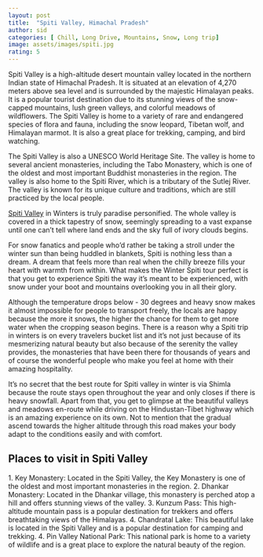 ```yaml
---
layout: post
title:  "Spiti Valley, Himachal Pradesh"
author: sid
categories: [ Chill, Long Drive, Mountains, Snow, Long trip]
image: assets/images/spiti.jpg
rating: 5
---
```

Spiti Valley is a high-altitude desert mountain valley located in the northern Indian state of Himachal Pradesh. It is situated at an elevation of 4,270 meters above sea level and is surrounded by the majestic Himalayan peaks. It is a popular tourist destination due to its stunning views of the snow-capped mountains, lush green valleys, and colorful meadows of wildflowers. The Spiti Valley is home to a variety of rare and endangered species of flora and fauna, including the snow leopard, Tibetan wolf, and Himalayan marmot. It is also a great place for trekking, camping, and bird watching. 

The Spiti Valley is also a UNESCO World Heritage Site. The valley is home to several ancient monasteries, including the Tabo Monastery, which is one of the oldest and most important Buddhist monasteries in the region. The valley is also home to the Spiti River, which is a tributary of the Sutlej River. The valley is known for its unique culture and traditions, which are still practiced by the local people.

[Spiti Valley](https://www.justwravel.com/package/Spiti-Valley-road-trip-in-Winter) in Winters is truly paradise personified. The whole valley is covered in a thick tapestry of snow, seemingly spreading to a vast expanse until one can’t tell where land ends and the sky full of ivory clouds begins.  

For snow fanatics and people who’d rather be taking a stroll under the winter sun than being huddled in blankets, Spiti is nothing less than a dream. A dream that feels more than real when the chilly breeze fills your heart with warmth from within. What makes the Winter Spiti tour perfect is that you get to experience Spiti the way it’s meant to be experienced, with snow under your boot and mountains overlooking you in all their glory. 

Although the temperature drops below - 30 degrees and heavy snow makes it almost impossible for people to transport freely, the locals are happy because the more it snows, the higher the chance for them to get more water when the cropping season begins. There is a reason why a Spiti trip in winters is on every travelers bucket list and it’s not just because of its mesmerizing natural beauty but also because of the serenity the valley provides, the monasteries that have been there for thousands of years and of course the wonderful people who make you feel at home with their amazing hospitality. 

It’s no secret that the best route for Spiti valley in winter is via Shimla because the route stays open throughout the year and only closes if there is heavy snowfall. Apart from that, you get to glimpse at the beautiful valleys and meadows en-route while driving on the Hindustan-Tibet highway which is an amazing experience on its own. Not to mention that the gradual ascend towards the higher altitude through this road makes your body adapt to the conditions easily and with comfort. 

<h2>Places to visit in Spiti Valley</h2>
1. Key Monastery: Located in the Spiti Valley, the Key Monastery is one of the oldest and most important monasteries in the region.
2. Dhankar Monastery: Located in the Dhankar village, this monastery is perched atop a hill and offers stunning views of the valley.
3. Kunzum Pass: This high-altitude mountain pass is a popular destination for trekkers and offers breathtaking views of the Himalayas.
4. Chandratal Lake: This beautiful lake is located in the Spiti Valley and is a popular destination for camping and trekking.
4. Pin Valley National Park: This national park is home to a variety of wildlife and is a great place to explore the natural beauty of the region.


<div class="pa-carousel-widget" style="width:100%; height:480px; display:none;"
  data-link="https://www.justwravel.com/package/Spiti-Valley-road-trip-in-Winter"
  data-title="Spiti, Himachal Pradesh"
  data-description="Valley, Snow, Long trip, Mountains, Road Trip"
  data-delay="3">
  <object data="https://lh3.googleusercontent.com/h0pgQdcMsH2dRDHuByGxyQcJ_p2GDsxm6QqbCrU9r6SQByKuW7lPgyGOo7FuJY7dGqzNRHe50RnanS-Rk6ex8kNVLtxHHldsu72Aqd2Z56qJuaRKIWV3_i-W2qSvA--1nE99KZfswPQ=w1920-h1080"></object>
  <object data="https://lh3.googleusercontent.com/wKFGTCg5Bnt_s1IyXzl64-Z2CMGcvLI3YlnwKArNxlsX3h8qaEc5u_v3zmOmSV2qhk9imRjp7udtdSYMkg-PqL1mLCuyg4Vf302ut3gEk17Nxq-wUWQzmkWqQLI0O6WVC5C1-47FmjQ=w1920-h1080"></object>
  <object data="https://lh3.googleusercontent.com/eYna_e0sWUA5mZ95Mug8fQqIgGZoYzmA_F980uv6eXZHeSAts_w5mjKZYhcDjWQLQfFpcImDUny0gogCFOTbbFr0DxUGikbWmiZcHo4sVj0exwBrkPJb31C3ReWeXtdTBtlAUHpuHw0=w1920-h1080"></object>
  <object data="https://lh3.googleusercontent.com/fRoe0iz2yx8S-Fqy2Ybq5PzKX4K9Yhzs4Si-uYbEeOKA0gc1cNOftJgscVVp0DX4GQTEGpN2JccR81D2x1g8QJwUSA7ztlh0IGLszQb13XOhmXjN8kk7Z2MvPzSgg0H_40EblNSgbWA=w1920-h1080"></object>
  <object data="https://lh3.googleusercontent.com/baeVot_3Le2UUoezit_JhtfOnGhlmKm3D5R1s2HcM0geRos1UJ3c8NmQdIaJUWsQY2T5pP64PUoRWmxQhukuhqSLYivgH-QXhzbyJaFdRWnOg_4jsXm-beWohlq1UNtGkMqm6dPNYI4=w1920-h1080"></object>
  <object data="https://lh3.googleusercontent.com/mAez13dO8VW7zNdpyA-se8VXwul4F7PnWCSB3IlCTPVzev5zrDVuoWg4MjBfG8Wd5DKLiuY8nHM4sqjBo353zIMLMbi1Nto2AoE8tspzV5urJx3AJmw4re8ksWJQy1mjQ7CmXXPKVFc=w1920-h1080"></object>
  <object data="https://lh3.googleusercontent.com/U0pYSnJVyfEdFyh1myxWN5BDz37WCztF9fpkU4WmDij-VWGDLSVu_vLeE28zXMp9t87p70sM8ExrRXc4DWey0CtriJvhgXT0anZa4w24APulnt3uxGpG8RhZYJH8qdxxFW8sSKN2Q8c=w1920-h1080"></object>
  <object data="https://lh3.googleusercontent.com/oUdteB26q_gfYLXiHdvXer7_q9Y2hJ94b86cFaQUlddgNSwVOaqTaGYvDqbwz08Alp74SFxM0ZxZ4DBl9bPV9PBP5U7DjKE-9kovtU97bLgQEEJv31S-jLYV4W_OxrciAoyI1ieg2gE=w1920-h1080"></object>
  <object data="https://lh3.googleusercontent.com/tkJ1_1vauOeUGPlUvyhXLc6O56km3AhSwmWw8AnxtpDs5E9zCozOc-GLz3zEdnPXy1FLPbMg53Xc7-SjrmoXj0i6CV3hezjiBDW25K1m94dtwdPlcHqQDlCOtQJd2B1tEvkcRL81hC0=w1920-h1080"></object>
  <object data="https://lh3.googleusercontent.com/MWELbiRIGZmcj47gk78_JnHNW6o2ePXaEBc8-dQ1aMNdl1dGVfMPVK36GuMT_HxMyd9H6qP34H5tNI_feqagP7DYT90z9GzBmZrqt93Nen3E2R49kjzywcA1k2L3nLGGjL8Z1uAkmUE=w1920-h1080"></object>
  <object data="https://lh3.googleusercontent.com/66QbiD7rNbOmdDdHOK4ij1ZcjtkjCAlch0V8r2H_Pkka3Mkz1enCctFcW1c-iUvcFMBrmK1az3i_cxxa6DCwMi8oSN4gKTNiQ7edkW5w0T4N11URBsxujNfY3Jy1IFlDiptIQgE56Rc=w1920-h1080"></object>
  <object data="https://lh3.googleusercontent.com/duygNlgl4UfuvK5j86HGTR8manUx2HT0eg0amN2si6tRBVf19IhdNRS7kzOUO8nNneBEiNsuK9jg_9ohXdjACHm6_PMeVDOUhIGh0HiFOH8AsMxycuMxLVJl7LIqyMTgiRL6MBZAMtA=w1920-h1080"></object>
  <object data="https://lh3.googleusercontent.com/pmLCkJDJPt2oy0CdwCQgCL0bhTgidMhTLBN2DmY11w8AulcZuD9Jqi4qlUhqKSOi9QHJlLG5gX98rVoafmjmfdWA8azKrcD6zk8IvbYud0UwD_ZDl4FfJtcaToYwszd86z1EagJ0PIQ=w1920-h1080"></object>
  <object data="https://lh3.googleusercontent.com/rGO9j8Lss0ES_0u52Rvr5HILa93sp-lMPYlLRWVy5Nq5CMKjin9SrsOV-e17irAUors9RMwRS5Ud5obMOqmhB_tCndWQz_aRMPu8KsxdpHxdQ56rguo5d1tnhrOE2HHJTD9Ao_toifM=w1920-h1080"></object>
  <object data="https://lh3.googleusercontent.com/TxUa1mzA744OOSFOOFqR5e3ny5zqpZBEYEiuHqAPVqeX6SFz8fozRmODN8z60ub7wudIrbdxL_vbQWqGYJWyjNuCtIJUJwonjK0xFUz7VQKMsCQNjwP4h6K9BGYljvTTBVLr51W4Uyc=w1920-h1080"></object>
  <object data="https://lh3.googleusercontent.com/kDSEp7J6lWnLBkF9puhqIgMn48vjZYDKur--Mi5utqFi7SihCUlNoQbqk3xCUzF_JAzfdFx_7aMTM96BwjciQMhKTD-plBap1lKMeEfA9rM-mO-Nxu4bohzkVKPycGdOsY3ot2xHH0o=w1920-h1080"></object>
  <object data="https://lh3.googleusercontent.com/tbIOpKr1ErTRJa5ch0nd-XLAcErbLmXlUilFPGOZEH1Lq5dhqvFUMgtMXBZy8SUqYG3VRoGh9LI2Xf06465L4qzyfyok26knUZMcUN3a1eB2RGihpwkzPcBSBRrk-N8bk12R8M7VOcE=w1920-h1080"></object>
  <object data="https://lh3.googleusercontent.com/pWPqQV4RAT5z3TFx7qxpmb3dLGAICzJPsUgQtJQD-RElsUFqYg7glwDl_Eq45rSEqjwstGY1LioKd7cShQ3j357s2IUjolLMm4Y7vfJoldhZMzwLBwpVxLepCJW6tNinKcFOvyA6fCA=w1920-h1080"></object>
  <object data="https://lh3.googleusercontent.com/WvpZ4OM63UT5vRGjV640AMdaed60pJKFOgUSymMklsIU-TElkg396UHDjVrOVm_tf_o8t2nx52yWysKNZnePeVrA1uLTcmYV1wnAdufO008EMT2-1oWDRh0IatXZH4cbvKoMnudM8lc=w1920-h1080"></object>
  <object data="https://lh3.googleusercontent.com/f8RAiP5pvCEnCaWMvfo5w6mYCKNFAtwpyOAz2uNtg0gQ9lJez0RNRleMiwnXMsmIWrGl85VvSgrusjRHxSKNLzlVEoHTGoKtVmvHDLflmuCftGrOW4NIOA4f3fyo2Q4iEgTKbT0m1No=w1920-h1080"></object>
  <object data="https://lh3.googleusercontent.com/dPX6Zdt6MG8QQmVlzL5_GIGQBq0W7Vpo09NyO3P0rJdRX7i1GsGcCNVpr7OGF9TrEno6lMLB10jIqTvYx3bqDd2FGKvvgYZiiMSNbHrtRdz2XW0O6Ncojntk7ySWMHCe9XYQuYy9Sqw=w1920-h1080"></object>
  <object data="https://lh3.googleusercontent.com/LGQ2l_i3w-KXAPkK6OP0s_7zCeodtzTXBbCUui--JG2RFmEXlJTDZLmnK8c3chEoCRLJZFNGS4Ia8hlNfngKrRbV-uSx8gCKeRu0zVONPqJIVtjryRaqE-MQJ1RfFY6GwqddPWpZWvU=w1920-h1080"></object>
  <object data="https://lh3.googleusercontent.com/TrGvwp58Z5vLygvJ6MXbaso8N18Vdsqoo7JQhXKo98y_z3wUYmvMefBpzGFwg-1br4PwpH2Sp6SvzlMLPmuzC-vKSBe8iKj86wuZvqc3LNgEuaEoEH7wRIrVgAiCDAbjaE5iX1EZANw=w1920-h1080"></object>
  <object data="https://lh3.googleusercontent.com/ujJdosXnCrGfNs2hwy1E-YkAf1EGYCtjNOofNiHNbCZ4gn4Q8H_iZ_GRXbfS-MsyixleayJSNuQiFv14T88fqHZr0FaNkGalR9NXQ-xda1VjCiaHdei_HrpQ9rFRf5Ix0LL41hIrGxo=w1920-h1080"></object>
  <object data="https://lh3.googleusercontent.com/MjcGEgujiHLCzP3L2t9Dj88EiUKY4z3Pdd3destHJckk1eISpmIfkXb79PqRutfupF_jFY4BcvUMlc_Q5-yNx86DtjsvrwmkIdgAUCfgEwoTrEjSP3-WPQbW1BcCauv-BSkAyrQh5tA=w1920-h1080"></object>
  <object data="https://lh3.googleusercontent.com/Cvljzr1B0WuvE573CuaefvoHSqL3e41G7eZJmYWHe5UIplipFzgxy9c2ol8yUa8IwMSJxIoWf-cPNIgQiMhWrDi76vzJQluZHejMVlOXrr89UFkwg8rrk-8yQZ3slqgbKBeF55hxC78=w1920-h1080"></object>
  <object data="https://lh3.googleusercontent.com/0fej9NWpI6K2NJwLe9IxFQES-y_pzGKxpiT9g8fMwaWD-x7bT63sIhAc19Un-WH7Bg1woIigugd-1niDtD71XbCmqe6-woHeORmLKu6tcf-OfSNQ6z1PTZleHgz3ghrPtMhIUf9nokM=w1920-h1080"></object>
  <object data="https://lh3.googleusercontent.com/ONiQWWEC0vHaQxwTk8CC_AVJbRSQZnMZHspFfeDOcYgDttDB688EK-rRoZaDknW4kcl6gjlb0233L4j_DVGlD1U89_be7goosX8Syvzir_tSISGJkcQWYhpWkRSOVSLk7gYTOA9vjUs=w1920-h1080"></object>
  <object data="https://lh3.googleusercontent.com/-qIdrMYnjfLQaoykA9x6u3Twq19dKAsT0ipgmdZaPtbhTSgJQIiuMY7A-WdQ9B_eH8Os8IuI60wh-kjAUjlS-w4Yvm7zJ0VnGRY8YtJKlQXGM95MyCeUUxklo6Q-3WVNgZypo8Y8dcI=w1920-h1080"></object>
  <object data="https://lh3.googleusercontent.com/6bJ0Tsxz-HlrROEM8pqoi-NGKI0pigEswZlygNR0EtRQ090LRPeldSd74Y4WrJAJruHnomiF1Fhs9kI1a3tLAI_FURW3Zwhee9maT-tnSdKwClpEoZbAvwHhwUu8XVjRg9BdbvpX-To=w1920-h1080"></object>
  <object data="https://lh3.googleusercontent.com/pwFau8H85jv9a22LApWM4oR1h5Tomif000ASuRCLQnXWMlgZ7jJy76VUi2pPOmpDACakkXl4a36Q1hcgL22J7i64C0xD-KqXnnHfejCVbrhYGh29K0HELdayC7hOAJWGFm-nuAX5zu0=w1920-h1080"></object>
  <object data="https://lh3.googleusercontent.com/_ee-MfgV2OL_IkYKyJpGFQGAmnXaY1ZtpGDihdgyyXzY_vAbedWMJkR6z5_tc_BGGpQlu1sog4WkhjCCNGMt6BtnRcdsU-RdlksGyrbgNPJNUf5eMAPOAaI2mLC7x_2nzVosKgWezO4=w1920-h1080"></object>
  <object data="https://lh3.googleusercontent.com/MZBF6y3ohGCXmXUkvNgA8Sp1C5zZui7m_lerl75GtOn7FoAMHrkgUtAXPhP6TFgI8_fLLsPRlGQomVgKElWHDpd-6RhznM5-55H3h2QHysRnbZTxlp5CwfAmp9h-2JIjFsyjVF5M2nk=w1920-h1080"></object>
  <object data="https://lh3.googleusercontent.com/RJBlmHm2YeWlROItrPo5SAgCY4S7bcscD7RitYxhZRnecpzqwt-fUOPdPj6HbSVnGFs5cHLUg-JTMZvMTgJFFXdffSjQkM9zL_E3iYA9AZLYtmH-1MvXTZC8LPt9-UyZQbG1778sEc8=w1920-h1080"></object>
  <object data="https://lh3.googleusercontent.com/UwHCwzUn5yEzCOStxEjlJEKzjRDbdWe3y-z3ej4c_YjAegXnUryGUD3ZS3PkgQrXJyZaJ27C-tTqdEbJxlkpFiWhYV7Bqib14w0OfiLyhYFQmuvMDd8rFtHZY22wj_ySFvz9D8H3cPo=w1920-h1080"></object>
  <object data="https://lh3.googleusercontent.com/5u8DyNdogYqWIKOGgSueq7ysfsbXAvHxgfv3qZpTNlGx4Ululop9coTUyjOShAYQM4Kj0iEp_Diuvi8RqW5vGGH1kj6PlmkLkcoYv7wdweNzBoW7Rh_zVjNo22y5Gqhc4OWCFHIWA5g=w1920-h1080"></object>
  <object data="https://lh3.googleusercontent.com/y53o2rirGVr6MCWGD9UHDqtRwQx-EfElhRr5BIhglTkbiE6Ys-tzGNJWCuxwspNnEJIz6ODoXuUUDTV807cbd6dHiK86WYYNPzuj1qvIyn_VgD1EZ6cCdvy0NG-DW21QRcfDZGttsbc=w1920-h1080"></object>
  <object data="https://lh3.googleusercontent.com/CCaKoPsu3DCjs2WKpH65gb-30LfiB6MlGNtHLDe0mm1sQVbv60ZMm2468nN_UgPnIXmOKBf963x_BYkVCgMIJ-TmzPFh2Wpa7IpyXCprMJpGbBOSsA45TZ0Om49hwOgpS1hA8yGe-fI=w1920-h1080"></object>
  <object data="https://lh3.googleusercontent.com/kIVpvf2A28rjRSM5jvqbSIMRylKXy0Xg413SVdNreqLrDGc7QBwN0pI9Q1J_iAUkyQXUrBUf4FWWOV5Ty1aS1WPjABfRh6lP8r-Az1_zyUkh1IJk_rMDhZwB4o2tbAJxAZiiLBb8VDs=w1920-h1080"></object>
  <object data="https://lh3.googleusercontent.com/bm0vCDOalC2GrhpA22LZQj0yt4oLdglF0yzqYMT9IwYeyw2_dXIENhp0efg9biRmQb9NiYMnUzBUUJ_pTF4-LxFqYdv8D1vjQNzR8hcwpAx8R5YNjGgzMD_Qv74QNbdx6-Mtw1pM-sM=w1920-h1080"></object>
  <object data="https://lh3.googleusercontent.com/9vcofIongaA_LNSHmFaOE80voNVHgOD1xn-r0kJQR69c6v2n0jR__iEccktauOI5ytnQNxQ-Xsh1emCm00maVgHgYPorrFrPq64TfQ78U2f2Ed0VJcSBunHu_YiyNksk-3mMOQEzz5U=w1920-h1080"></object>
  <object data="https://lh3.googleusercontent.com/biOCHXydplOZOcAIv7uJECZOZX3QPAP_OwYoYJgEEzDGrAE06kimbT5osqR-0Ug8LUwZmSh_3MLcazIBFD9_Z0erTRtL-9tYWCR2R4NrMGvl0DSKDnNU_FKRVbMDTRXzyupzuQLT2vY=w1920-h1080"></object>
  <object data="https://lh3.googleusercontent.com/SGYRuQJTxiU7ZAruHfWLLXA8InRPWJDBwQ870IoFLJ0L3q0j7e-7OZSO9v21pZZ1aWAIy9p7G6LgDeJbYGVeqeqfBUv7XACLgDaUbTohRZxM6MLnlyWojEVs9yIjFKU2bPoZSzaPBlA=w1920-h1080"></object>
  <object data="https://lh3.googleusercontent.com/8e6b3el_t3S-CdZj4wp9xlOlO-sCGCBnumKeKsePLA4XvZq_DPS2qUO6nUUSWPloaL_dvvovp4szfScMnAL3h5DMRyTiVrR4AqRU_7DRZF4ZRtXF2tahcMcJ9bxhquSfYDknoskZ8dg=w1920-h1080"></object>
  <object data="https://lh3.googleusercontent.com/ckxeTt0a6bCUzpNXZKjPz59JeEUGbrmXbcmSH7GYPzKrKZSnlnDAWkCjU8-zUjru6bQ4vZmfFyQHq58Q3I4ngVmUvu-hIprnom367s710R77IyxOieKFWkHgvBQFm4uXPGZ7yOUtTWM=w1920-h1080"></object>
  <object data="https://lh3.googleusercontent.com/wN66IaenfL7M1R48BB_xgFDa3G-sm_HRW0eZwhJbLeO5yb_uTH1iXVWCMwWkMfCz4kr_LepNiNSbokoSN2Iy9pIlgFXzF6XSjmGxJUvyggq4Waw4v5UX15IAArn3syFwmccjvH3ZrsU=w1920-h1080"></object>
  <object data="https://lh3.googleusercontent.com/EIRZVRokMsAj6GXDfr3bU8PIQ3ghOgbKr_q6HsGsceKiHu9ya7mFyZQ5CIvL5kmNbYXTt_mJxiGAUV57Njcz0Nq0Unrj1xoqJtHiqRSsVZI2C6gA1OiFQ0KVzMZYLNmyGmkWuOuY684=w1920-h1080"></object>
  <object data="https://lh3.googleusercontent.com/hnmBG3_jHxg3IZRDUznqPmoDI9tg-Mqx4FF2Y_0y8P0c4Tstrni29NRwU4HKeAwNYLyf39MLGQL_A3iI4_R32KLsb_ZCw1N7zJd8lMFQ80o7tQnRgOpk_4UqLMrZiCQv-gBSrfyGkHw=w1920-h1080"></object>
  <object data="https://lh3.googleusercontent.com/MSli1A7a6Ja3cm-zTymPgVQsXdBQUIp8CGFpweMJ3xLZrXyoiB7_MBPXfAvUIfLOkX_xojrDcCO9q7RPA62EJgDNFa4mLmv6_EdJViexpdO2kWzeIYrLpGI-DgzDHHIPxBBF8qR14c0=w1920-h1080"></object>
  <object data="https://lh3.googleusercontent.com/l96miLsRFsm4Oay8Br4ky7S-J33ChcyuCY1CiigHVlHjhabLXDIHBhz_51_6h4mxr4Dn15YEN3rKYYCA5hqvZDg21V1jOqLeDreT1kpwyRiV7RxfOvcwmyWhEMsHSh4_StG0uAHNsS4=w1920-h1080"></object>
  <object data="https://lh3.googleusercontent.com/UVj5KOw14hPdpVT8-RU8mlaOjnBpG7Wiset4m9GauGBB4FMnPaNRHFNf2BaBeeo4KdAzAInFxWHWzho4xu7IUjFFPuuykKm4MxnLR_Cctimiv2OkvD9HwjZDUll4o8siaTGNRW1_lK8=w1920-h1080"></object>
  <object data="https://lh3.googleusercontent.com/Z2Qel10HlHIC0ftVVG4ecGl3G7cC4zFvhXASpG_yhFSlQfSr4gFUPjW0ggCZJKwXAAdOJGr-Nwud01TzebBpI-6of-s1PM_9zXMxkidrpdiMB5aeBJ7ksDEHKHUtX1GscYrQRDYFUs4=w1920-h1080"></object>
  <object data="https://lh3.googleusercontent.com/A8IfCd1-Gw5JWvTysnZhU4SGrsJltuAru4xziiuYDiXxShK2wrDmAc5csgO4e6oYRv7iuztpUHrcVq0AakMQSk4PtmtJXxSPEbGCSu7X7Xww88ByBKLZ7zgDZjXPSpOY81Vj3FEO_cU=w1920-h1080"></object>
  <object data="https://lh3.googleusercontent.com/jxiK81LDLfftNnzLJ01VSuwwFeBewskD6SO5vE8pjmPf5idiyqDwzH24H2ZgZJ-LiE4ESlX6a1IScg-RximuuNebr3LhwqNb1hZnr7kl_r8xkoiMtkGrLH9F6WbW-xp2UOESrqyJDXU=w1920-h1080"></object>
  <object data="https://lh3.googleusercontent.com/Fh9nqV0ziQfI7CHvw6s6C8iF2OHRK-yZxN3vOqtF1Lq6KVo_d6l4J-tCSiYQ7creynb4UeB3oO0e9JsFEgySlYsMlHn2SR1MUnm4-nakDzSjNGtVFhlkV57lC86xaazOJlSuVvqlV5Q=w1920-h1080"></object>
  <object data="https://lh3.googleusercontent.com/aZLqswdesSsy3LaeKEyZ941Ky7xGDuUx0R7_AK3IgbdUw8Is9wXWFNO5E12fDwQxqIEfnrgiCx9Fij4xXdFE4jXe7dyZjhRho_XshdSYJhtzLO9qJo_29QkuBWoxrRArBSnu5gRvCQo=w1920-h1080"></object>
  <object data="https://lh3.googleusercontent.com/TGz7SSUSS0LbBt9p58C1qc5eV8Q2cIlqMEYGdu-jIBXqcY1flRYP0eSod2SdDgdxgKg0ghEVKoOA5DLKRtCb7tOspc1pVYSU2QDFMM6JuVWEPXCXsJqMocxcOu4yr3GgqYUqm8tPY44=w1920-h1080"></object>
  <object data="https://lh3.googleusercontent.com/tiMzbp2lYG3ii-YD2cilfhlQqgRf9f-Yb1JWThQwSoLUh1VbD4kCdHIEHR3I3lsCUZhu2lgyDbfK6fnHol3vXioUC87OhfVONRlCmWIc9pANlQhKgAdedYxuRYZOu5rLg5Qhmqg8Fz0=w1920-h1080"></object>
  <object data="https://lh3.googleusercontent.com/r3OkIAjO-XlKZ3RNZdJPRpQagwDIHlOJ9F_MOmVFhIf-vIPbWTY6f-odwfWRuuXZSkAktqiTN2PMoMTvkadlaR2JoSHn8eXVItAFLXePxHwafy1dqxShk76qmNlrAxANPozeLR3Accw=w1920-h1080"></object>
  <object data="https://lh3.googleusercontent.com/4NMfeUyxb_9MAXcPKP5gFuBSHMR8RMj-RWzG7cGBMq_CHrux3PrihFrT-1ltsAC8PhWRjEkXhQrMKUH_TCbDUNKljzSVUCkEpjILduSC1eI3iApNIgp2d0eKt5sWAsq-8ZT5INYUabc=w1920-h1080"></object>
</div>
